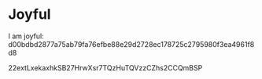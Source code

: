 # Joyful

I am joyful: d00bdbd2877a75ab79fa76efbe88e29d2728ec178725c2795980f3ea4961f8d8


22extLxekaxhkSB27HrwXsr7TQzHuTQVzzCZhs2CCQmBSP